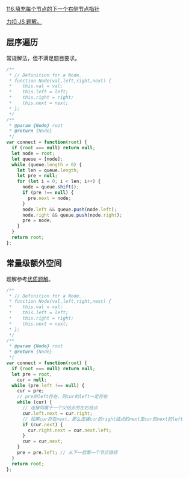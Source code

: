 [116.填充每个节点的下一个右侧节点指针](https://leetcode-cn.com/problems/populating-next-right-pointers-in-each-node/submissions/)

[力扣 JS 题解。](https://github.com/GuYueJiaJie/blog/blob/master/%E7%AE%97%E6%B3%95%E4%B8%8E%E6%95%B0%E6%8D%AE%E7%BB%93%E6%9E%84/README.md)

## 层序遍历

常规解法，但不满足题目要求。

```javascript
/**
 * // Definition for a Node.
 * function Node(val,left,right,next) {
 *    this.val = val;
 *    this.left = left;
 *    this.right = right;
 *    this.next = next;
 * };
 */
/**
 * @param {Node} root
 * @return {Node}
 */
var connect = function(root) {
  if (root === null) return null;
  let node = root;
  let queue = [node];
  while (queue.length > 0) {
    let len = queue.length;
    let pre = null;
    for (let i = 0; i < len; i++) {
      node = queue.shift();
      if (pre !== null) {
        pre.next = node;
      }
      node.left && queue.push(node.left);
      node.right && queue.push(node.right);
      pre = node;
    }
  }
  return root;
};
```

## 常量级额外空间

题解参考[优质题解](https://leetcode-cn.com/problems/populating-next-right-pointers-in-each-node/solution/xiang-xi-tong-su-de-si-lu-fen-xi-duo-jie-fa-by--27/)。

```javascript
/**
 * // Definition for a Node.
 * function Node(val,left,right,next) {
 *    this.val = val;
 *    this.left = left;
 *    this.right = right;
 *    this.next = next;
 * };
 */
/**
 * @param {Node} root
 * @return {Node}
 */
var connect = function(root) {
  if (root === null) return null;
  let pre = root,
    cur = null;
  while (pre.left !== null) {
    cur = pre;
    // pre的left存在，则cur的left一定存在
    while (cur) {
      // 连接同属于一个父结点的左右结点
      cur.left.next = cur.right;
      // 如果cur存在next，那么连接cur的right结点的next至cur的next的left
      if (cur.next) {
        cur.right.next = cur.next.left;
      }
      cur = cur.next;
    }
    pre = pre.left; // 从下一层第一个节点继续
  }
  return root;
};
```
